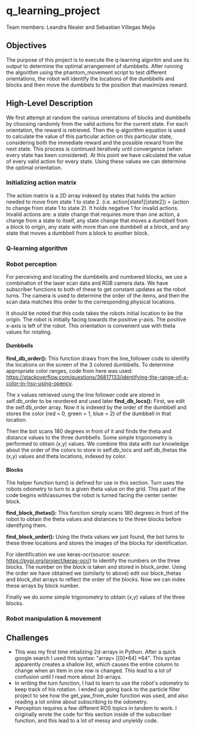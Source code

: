 # q_learning_project

Team members: Leandra Nealer and Sebastian Villegas Mejia

## Objectives
The purpose of this project is to execute the q-learning algoritm and use its output to determine the optimal arrangement of dumbbells. After running the algorithm using the phantom_movement script to test different orientations, the robot will identify the locations of the dumbbells and blocks and then move the dumbbels to the position that maximizes reward.

## High-Level Description
We first attempt at random the various orientations of blocks and dumbbells by choosing randomly from the valid actions for the current state. For each orientation, the reward is retrieved. Then the q-algorithm equation is used to calculate the value of this particular action on this particular state, considering both the immediate reward and the possible reward from the next state. This process is continued iteratively until convergence (when every state has been considered). At this point we have calculated the value of every valid action for every state. Using these values we can determine the optimal orientation.
### Initializing action matrix
The action matrix is a 2D array indexed by states that holds the action needed to move from state 1 to state 2. (i.e. action[state1][state2]) = (action to change from state 1 to state 2). It holds negative 1 for invalid actions.
Invalid actions are: a state change that requires more than one action, a change from a state to itself, any state change that moves a dumbbell from a block to origin, any state with more than one dumbbell at a block, and any state that moves a dumbbell from a block to another block.

### Q-learning algorithm

### Robot perception
For perceiving and locating the dumbbells and numbered blocks, we use a combination of the laser scan data and RGB camera data. We have subscriber functions to both of these to get constant updates as the robot turns. The camera is used to determine the order of the items, and then the scan data matches this order to the corresponding physical locations. 

It should be noted that this code takes the robots initial location to be the origin. The robot is initially facing towards the positive y-axis. The positive x-axis is left of the robot. This orientation is convenient use with theta values for rotating.
#### Dumbbells
**find_db_order():** This function draws from the line_follower code to identify the locations on the screen of the 3 colored dumbbells. To determine appropriate color ranges, code from here was used: https://stackoverflow.com/questions/36817133/identifying-the-range-of-a-color-in-hsv-using-opencv. 

The x values retrieved using the line follower code are stored in self.db_order to be reordered and used later
**find_db_locs():** First, we edit the self.db_order array. Now it is indexed by the order of the dumbbell and stores the color (red = 0, green = 1, blue = 2) of the dumbbell in that location.

Then the bot scans 180 degrees in front of it and finds the theta and distance values to the three dumbbells. Some simple trigonometry is performed to obtain (x,y) values. We combine this data with our knowledge about the order of the colors to store in self.db_locs and self.db_thetas the (x,y) values and theta locations, indexed by color.
#### Blocks
The helper function turn() is defined for use in this section. Turn uses the robots odometry to turn to a given theta value on the grid. This part of the code begins with/assumes the robot is turned facing the center center block.

**find_block_thetas():** This function simply scans 180 degrees in front of the robot to obtain the theta values and distances to the three blocks before identifying them.

**find_block_order():** Using the theta values we just found, the bot turns to these three locations and stores the images of the blocks for identification.

For identification we use keras-ocr(source: source: https://pypi.org/project/keras-ocr/) to identify the numbers on the three blocks. The number on the block is taken and stored in block_order. Using the order we have obtained we (similarly to above) edit our block_thetas and block_dist arrays to reflect the order of the blocks. Now we can index these arrays by block number.

Finally we do some simple trigonometry to obtain (x,y) values of the three blocks.


### Robot manipulation & movement

## Challenges
* This was my first time intializing 2d-arrays in Python. After a quick google search I used this syntax: "array= [[0]*64] *64". This syntax apparently creates a shallow list, which causes the entire column to change when an item in one row is changed. This lead to a lot of confusion until I read more about 2d-arrays.
* In writing the turn function, I had to learn to use the robot's odometry to keep track of his rotation. I ended up going back to the particle filter project to see how the get_yaw_from_euler function was used, and also reading a lot online about subscribing to the odometry.
* Perception requires a few different ROS topics in tandem to work. I originally wrote the code for this section inside of the subscriber function, and this lead to a lot of messy and unyieldy code.




